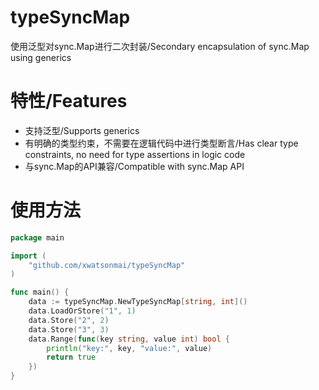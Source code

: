 # typeSyncMap
使用泛型对sync.Map进行二次封装/Secondary encapsulation of sync.Map using generics

# 特性/Features
- 支持泛型/Supports generics
- 有明确的类型约束，不需要在逻辑代码中进行类型断言/Has clear type constraints, no need for type assertions in logic code
- 与sync.Map的API兼容/Compatible with sync.Map API

# 使用方法
```go
package main

import (
	"github.com/xwatsonmai/typeSyncMap"
)

func main() {
	data := typeSyncMap.NewTypeSyncMap[string, int]()
	data.LoadOrStore("1", 1)
	data.Store("2", 2)
	data.Store("3", 3)
	data.Range(func(key string, value int) bool {
		println("key:", key, "value:", value)
		return true
	})
}

```
